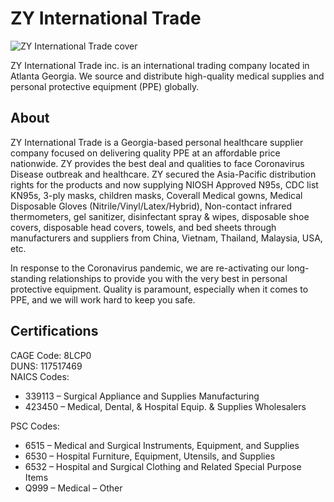 # ZY International Trade

![ZY International Trade cover](https://zyintltrade.com/wp-content/uploads/2020/06/926970-1.jpg)

ZY International Trade inc. is an international trading company located in Atlanta Georgia. 
We source and distribute high-quality medical supplies and personal protective equipment (PPE) globally.

## About

ZY International Trade is a Georgia-based personal healthcare supplier company focused on delivering quality PPE at an affordable price nationwide. ZY provides the best deal and qualities to face Coronavirus Disease outbreak and healthcare. ZY secured the Asia-Pacific distribution rights for the products and now supplying NIOSH Approved N95s, CDC list KN95s, 3-ply masks, children masks, Coverall Medical gowns, Medical Disposable Gloves (Nitrile/Vinyl/Latex/Hybrid), Non-contact infrared thermometers, gel sanitizer, disinfectant spray & wipes, disposable shoe covers, disposable head covers, towels, and bed sheets through manufacturers and suppliers from China, Vietnam, Thailand, Malaysia, USA, etc.

In response to the Coronavirus pandemic, we are re-activating our long-standing relationships to provide you with the very best in personal protective equipment. Quality is paramount, especially when it comes to PPE, and we will work hard to keep you safe.

## Certifications

CAGE Code: 8LCP0  
DUNS: 117517469  
NAICS Codes:  

* 339113 – Surgical Appliance and Supplies Manufacturing
* 423450 – Medical, Dental, & Hospital Equip. & Supplies Wholesalers

PSC Codes:

* 6515 – Medical and Surgical Instruments, Equipment, and Supplies
* 6530 – Hospital Furniture, Equipment, Utensils, and Supplies
* 6532 – Hospital and Surgical Clothing and Related Special Purpose Items
* Q999 – Medical – Other
